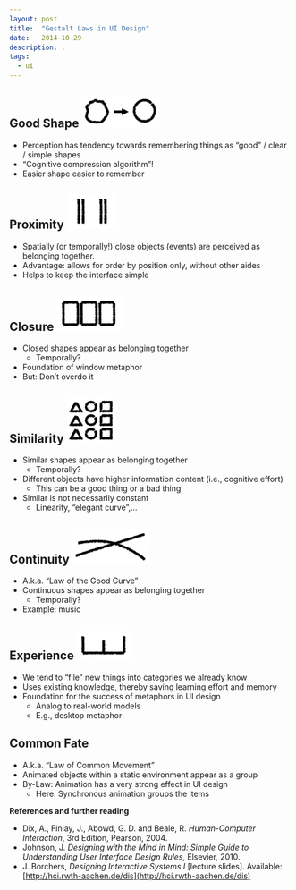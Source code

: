 ```yaml
---
layout: post
title:  "Gestalt Laws in UI Design"
date:   2014-10-29
description: .
tags:
  - ui
---
```



## Good Shape ![Good Shape](/images/gestalt/1-good-shape.png)

* Perception has tendency towards remembering things as “good” /
clear / simple shapes
* “Cognitive compression algorithm”!
* Easier shape easier to remember

## Proximity ![Proximity](/images/gestalt/2-proximity.png)

* Spatially (or temporally!) close objects (events) are perceived as
belonging together.
* Advantage: allows for order by position only, without other aides
* Helps to keep the interface simple

## Closure ![Closure](/images/gestalt/3-closure.png)

* Closed shapes appear as
belonging together
  * Temporally?
* Foundation of window metaphor
* But: Don’t overdo it

## Similarity ![Similarity](/images/gestalt/4-similarity.png)

* Similar shapes appear as belonging together
  * Temporally?
* Different objects have higher information content (i.e., cognitive effort)
  * This can be a good thing or a bad thing
* Similar is not necessarily constant
  * Linearity, “elegant curve”,...


## Continuity ![Continuity](/images/gestalt/5-continuity.png)

* A.k.a. “Law of the Good Curve”
* Continuous shapes appear as belonging together
  * Temporally?
* Example: music

## Experience ![Experience](/images/gestalt/6-experience.png)

* We tend to “file” new things into categories we already know
* Uses existing knowledge, thereby saving learning effort and memory
* Foundation for the success of metaphors in UI design
  * Analog to real-world models
  * E.g., desktop metaphor

## Common Fate

<object data="/images/gestalt/7-common-fate.svg" type="image/svg+xml"></object>

* A.k.a. “Law of Common Movement”
* Animated objects within a static environment appear as a group
* By-Law: Animation has a very strong effect in UI design
  * Here: Synchronous animation groups the items


**References and further reading**

* Dix, A., Finlay, J., Abowd, G. D. and Beale, R. *Human-Computer Interaction*, 3rd Edition, Pearson, 2004.
* Johnson, J. *Designing with the Mind in Mind: Simple Guide to Understanding User Interface Design Rules*, Elsevier, 2010.
* J. Borchers, *Designing Interactive Systems I* [lecture slides]. Available: [http://hci.rwth-aachen.de/dis](http://hci.rwth-aachen.de/dis)
